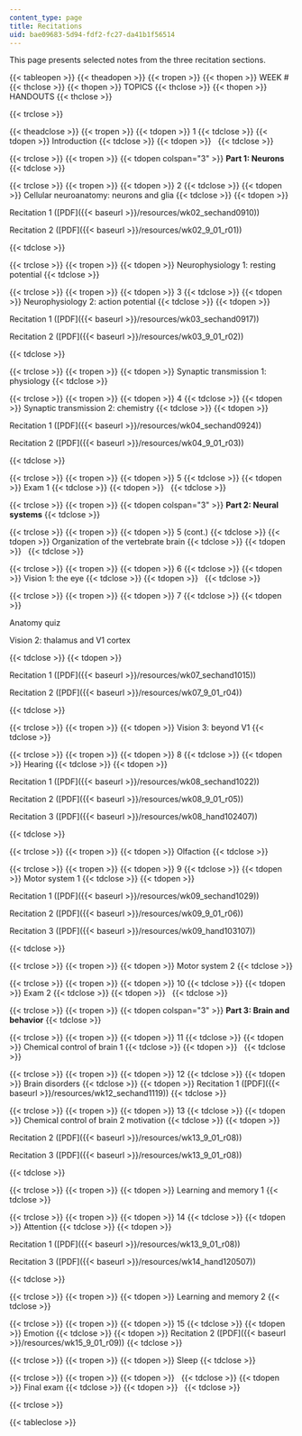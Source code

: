 ```yaml
---
content_type: page
title: Recitations
uid: bae09683-5d94-fdf2-fc27-da41b1f56514
---
```


This page presents selected notes from the three recitation sections.

{{< tableopen >}}
{{< theadopen >}}
{{< tropen >}}
{{< thopen >}}
WEEK #
{{< thclose >}}
{{< thopen >}}
TOPICS
{{< thclose >}}
{{< thopen >}}
HANDOUTS
{{< thclose >}}

{{< trclose >}}

{{< theadclose >}}
{{< tropen >}}
{{< tdopen >}}
1
{{< tdclose >}}
{{< tdopen >}}
Introduction
{{< tdclose >}}
{{< tdopen >}}
 
{{< tdclose >}}

{{< trclose >}}
{{< tropen >}}
{{< tdopen colspan="3" >}}
**Part 1: Neurons**
{{< tdclose >}}

{{< trclose >}}
{{< tropen >}}
{{< tdopen >}}
2
{{< tdclose >}}
{{< tdopen >}}
Cellular neuroanatomy: neurons and glia
{{< tdclose >}}
{{< tdopen >}}


Recitation 1 ([PDF]({{< baseurl >}}/resources/wk02_sechand0910))

Recitation 2 ([PDF]({{< baseurl >}}/resources/wk02_9_01_r01))


{{< tdclose >}}

{{< trclose >}}
{{< tropen >}}
{{< tdopen >}}
Neurophysiology 1: resting potential
{{< tdclose >}}

{{< trclose >}}
{{< tropen >}}
{{< tdopen >}}
3
{{< tdclose >}}
{{< tdopen >}}
Neurophysiology 2: action potential
{{< tdclose >}}
{{< tdopen >}}


Recitation 1 ([PDF]({{< baseurl >}}/resources/wk03_sechand0917))

Recitation 2 ([PDF]({{< baseurl >}}/resources/wk03_9_01_r02))


{{< tdclose >}}

{{< trclose >}}
{{< tropen >}}
{{< tdopen >}}
Synaptic transmission 1: physiology
{{< tdclose >}}

{{< trclose >}}
{{< tropen >}}
{{< tdopen >}}
4
{{< tdclose >}}
{{< tdopen >}}
Synaptic transmission 2: chemistry
{{< tdclose >}}
{{< tdopen >}}


Recitation 1 ([PDF]({{< baseurl >}}/resources/wk04_sechand0924))

Recitation 2 ([PDF]({{< baseurl >}}/resources/wk04_9_01_r03))


{{< tdclose >}}

{{< trclose >}}
{{< tropen >}}
{{< tdopen >}}
5
{{< tdclose >}}
{{< tdopen >}}
Exam 1
{{< tdclose >}}
{{< tdopen >}}
 
{{< tdclose >}}

{{< trclose >}}
{{< tropen >}}
{{< tdopen colspan="3" >}}
**Part 2: Neural systems**
{{< tdclose >}}

{{< trclose >}}
{{< tropen >}}
{{< tdopen >}}
5 (cont.)
{{< tdclose >}}
{{< tdopen >}}
Organization of the vertebrate brain
{{< tdclose >}}
{{< tdopen >}}
 
{{< tdclose >}}

{{< trclose >}}
{{< tropen >}}
{{< tdopen >}}
6
{{< tdclose >}}
{{< tdopen >}}
Vision 1: the eye
{{< tdclose >}}
{{< tdopen >}}
 
{{< tdclose >}}

{{< trclose >}}
{{< tropen >}}
{{< tdopen >}}
7
{{< tdclose >}}
{{< tdopen >}}


Anatomy quiz

Vision 2: thalamus and V1 cortex


{{< tdclose >}}
{{< tdopen >}}


Recitation 1 ([PDF]({{< baseurl >}}/resources/wk07_sechand1015))

Recitation 2 ([PDF]({{< baseurl >}}/resources/wk07_9_01_r04))


{{< tdclose >}}

{{< trclose >}}
{{< tropen >}}
{{< tdopen >}}
Vision 3: beyond V1
{{< tdclose >}}

{{< trclose >}}
{{< tropen >}}
{{< tdopen >}}
8
{{< tdclose >}}
{{< tdopen >}}
Hearing
{{< tdclose >}}
{{< tdopen >}}


Recitation 1 ([PDF]({{< baseurl >}}/resources/wk08_sechand1022))

Recitation 2 ([PDF]({{< baseurl >}}/resources/wk08_9_01_r05))

Recitation 3 ([PDF]({{< baseurl >}}/resources/wk08_hand102407))


{{< tdclose >}}

{{< trclose >}}
{{< tropen >}}
{{< tdopen >}}
Olfaction
{{< tdclose >}}

{{< trclose >}}
{{< tropen >}}
{{< tdopen >}}
9
{{< tdclose >}}
{{< tdopen >}}
Motor system 1
{{< tdclose >}}
{{< tdopen >}}


Recitation 1 ([PDF]({{< baseurl >}}/resources/wk09_sechand1029))

Recitation 2 ([PDF]({{< baseurl >}}/resources/wk09_9_01_r06))

Recitation 3 ([PDF]({{< baseurl >}}/resources/wk09_hand103107))


{{< tdclose >}}

{{< trclose >}}
{{< tropen >}}
{{< tdopen >}}
Motor system 2
{{< tdclose >}}

{{< trclose >}}
{{< tropen >}}
{{< tdopen >}}
10
{{< tdclose >}}
{{< tdopen >}}
Exam 2
{{< tdclose >}}
{{< tdopen >}}
 
{{< tdclose >}}

{{< trclose >}}
{{< tropen >}}
{{< tdopen colspan="3" >}}
**Part 3: Brain and behavior**
{{< tdclose >}}

{{< trclose >}}
{{< tropen >}}
{{< tdopen >}}
11
{{< tdclose >}}
{{< tdopen >}}
Chemical control of brain 1
{{< tdclose >}}
{{< tdopen >}}
 
{{< tdclose >}}

{{< trclose >}}
{{< tropen >}}
{{< tdopen >}}
12
{{< tdclose >}}
{{< tdopen >}}
Brain disorders
{{< tdclose >}}
{{< tdopen >}}
Recitation 1 ([PDF]({{< baseurl >}}/resources/wk12_sechand1119))
{{< tdclose >}}

{{< trclose >}}
{{< tropen >}}
{{< tdopen >}}
13
{{< tdclose >}}
{{< tdopen >}}
Chemical control of brain 2 motivation
{{< tdclose >}}
{{< tdopen >}}


Recitation 2 ([PDF]({{< baseurl >}}/resources/wk13_9_01_r08))

Recitation 3 ([PDF]({{< baseurl >}}/resources/wk13_9_01_r08))


{{< tdclose >}}

{{< trclose >}}
{{< tropen >}}
{{< tdopen >}}
Learning and memory 1
{{< tdclose >}}

{{< trclose >}}
{{< tropen >}}
{{< tdopen >}}
14
{{< tdclose >}}
{{< tdopen >}}
Attention
{{< tdclose >}}
{{< tdopen >}}


Recitation 1 ([PDF]({{< baseurl >}}/resources/wk13_9_01_r08))

Recitation 3 ([PDF]({{< baseurl >}}/resources/wk14_hand120507))


{{< tdclose >}}

{{< trclose >}}
{{< tropen >}}
{{< tdopen >}}
Learning and memory 2
{{< tdclose >}}

{{< trclose >}}
{{< tropen >}}
{{< tdopen >}}
15
{{< tdclose >}}
{{< tdopen >}}
Emotion
{{< tdclose >}}
{{< tdopen >}}
Recitation 2 ([PDF]({{< baseurl >}}/resources/wk15_9_01_r09))
{{< tdclose >}}

{{< trclose >}}
{{< tropen >}}
{{< tdopen >}}
Sleep
{{< tdclose >}}

{{< trclose >}}
{{< tropen >}}
{{< tdopen >}}
 
{{< tdclose >}}
{{< tdopen >}}
Final exam
{{< tdclose >}}
{{< tdopen >}}
 
{{< tdclose >}}

{{< trclose >}}

{{< tableclose >}}